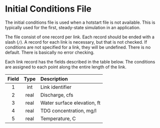 # Initial Conditions File

The initial conditions file is used when a hotstart file is not
available.  This is typically used for the first, steady-state
simulation in an application.  

The file consist of one record per link.  Each record should be ended
with a slash (`/`).  A record for each link is necessary, but that is
not checked. If conditions are not specified for a link, they will be
undefined. There is no default. There is basically no error checking.  

Each link record has the fields described in the table below.  The
conditions are assigned to each point along the entire length of the
link. 

| Field | Type | Description 
|:----: | :----: | :----
| 1 | int  | Link identifier 
| 2 | real | Discharge, cfs
| 3 | real | Water surface elevation, ft
| 4 | real | TDG concentration, mg/l
| 5 | real | Temperature, C


